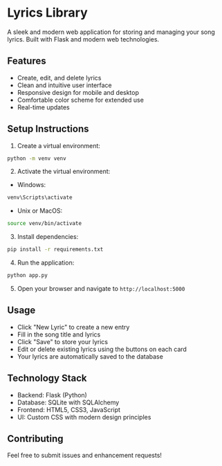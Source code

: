 # Lyrics Library

A sleek and modern web application for storing and managing your song lyrics. Built with Flask and modern web technologies.

## Features

- Create, edit, and delete lyrics
- Clean and intuitive user interface
- Responsive design for mobile and desktop
- Comfortable color scheme for extended use
- Real-time updates

## Setup Instructions

1. Create a virtual environment:
```bash
python -m venv venv
```

2. Activate the virtual environment:
- Windows:
```bash
venv\Scripts\activate
```
- Unix or MacOS:
```bash
source venv/bin/activate
```

3. Install dependencies:
```bash
pip install -r requirements.txt
```

4. Run the application:
```bash
python app.py
```

5. Open your browser and navigate to `http://localhost:5000`

## Usage

- Click "New Lyric" to create a new entry
- Fill in the song title and lyrics
- Click "Save" to store your lyrics
- Edit or delete existing lyrics using the buttons on each card
- Your lyrics are automatically saved to the database

## Technology Stack

- Backend: Flask (Python)
- Database: SQLite with SQLAlchemy
- Frontend: HTML5, CSS3, JavaScript
- UI: Custom CSS with modern design principles

## Contributing

Feel free to submit issues and enhancement requests!
